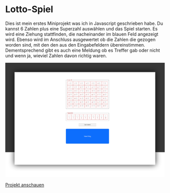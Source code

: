 # Lotto-Spiel

Dies ist mein erstes Miniprojekt was ich in Javascript geschrieben habe. Du kannst 6 Zahlen plus eine Superzahl auswählen und das Spiel starten.
Es wird eine Ziehung stattfinden, die nacheinander im blauen Feld angezeigt wird. Ebenso wird im Anschluss ausgewertet ob die Zahlen die gezogen worden sind,
mit den den aus den Eingabefeldern übereinstimmen. Dementsprechend gibt es auch eine Meldung ob es Treffer gab oder nicht und wenn ja, wieviel Zahlen davon richtig waren.


![Vorschau-Bild](https://github.com/Alexxxanderr/Lotto-Spiel/blob/main/Lotto-Spiel.jpg)

[Projekt anschauen](https://portfolio.gerdt-webdesign.de/lotto/)

